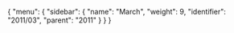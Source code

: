 {
  "menu": {
    "sidebar": {
      "name": "March",
      "weight": 9,
      "identifier": "2011/03",
      "parent": "2011"
    }
  }
}
